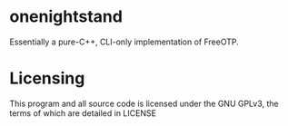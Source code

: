 # onenightstand
Essentially a pure-C++, CLI-only implementation of FreeOTP.

# Licensing
This program and all source code is licensed under the GNU GPLv3, the terms of which are detailed in LICENSE
